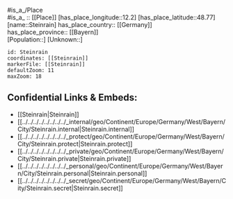 ﻿---
location: [48.77,12.2] 
mapzoom: [7,12] 
mapmarker: city 
type: City
tags:
- geo/City


SpocWebEntityId: 34554
isDeleted: false
confidential: public

---
#is_a_/Place  
#is_a_ :: [[Place]] 
[has_place_longitude::12.2] 
[has_place_latitude::48.77] 
[name::Steinrain] 
has_place_country:: [[Germany]]  
has_place_province:: [[Bayern]]  
[Population::] 
[Unknown::] 


```leaflet
id: Steinrain
coordinates: [[Steinrain]] 
markerFile: [[Steinrain]] 
defaultZoom: 11 
maxZoom: 18
```


## Confidential Links & Embeds: 
- [[Steinrain|Steinrain]]  
- [[../../../../../../../../_internal/geo/Continent/Europe/Germany/West/Bayern/City/Steinrain.internal|Steinrain.internal]] 
- [[../../../../../../../../_protect/geo/Continent/Europe/Germany/West/Bayern/City/Steinrain.protect|Steinrain.protect]] 
- [[../../../../../../../../_private/geo/Continent/Europe/Germany/West/Bayern/City/Steinrain.private|Steinrain.private]] 
- [[../../../../../../../../_personal/geo/Continent/Europe/Germany/West/Bayern/City/Steinrain.personal|Steinrain.personal]] 
- [[../../../../../../../../_secret/geo/Continent/Europe/Germany/West/Bayern/City/Steinrain.secret|Steinrain.secret]] 
